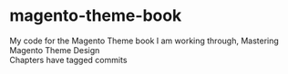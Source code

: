 # magento-theme-book
My code for the Magento Theme book I am working through, Mastering Magento Theme Design<br />
Chapters have tagged commits
